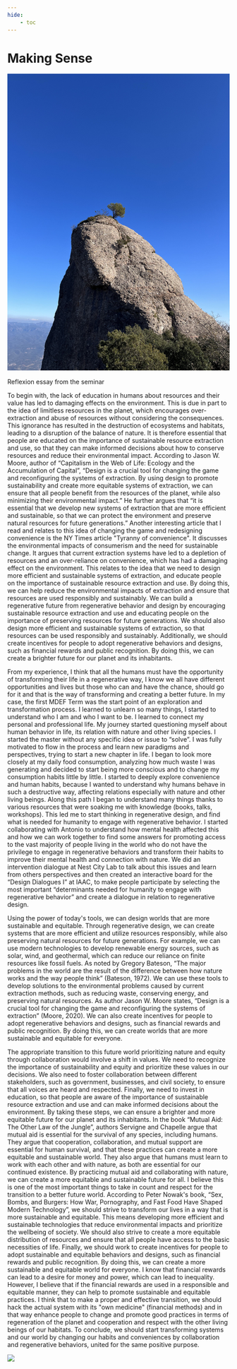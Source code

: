 ```yaml
---
hide:
    - toc
---
```


# Making Sense

![](../images/IMG_9980_(1).jpg)

Reflexion essay from the seminar

To begin with, the lack of education in humans about resources and their value has led to damaging effects on the environment. This is due in part to the idea of limitless resources in the planet, which encourages over-extraction and abuse of resources without considering the consequences. This ignorance has resulted in the destruction of ecosystems and habitats, leading to a disruption of the balance of nature. It is therefore essential that people are educated on the importance of sustainable resource extraction and use, so that they can make informed decisions about how to conserve resources and reduce their environmental impact.
According to Jason W. Moore, author of “Capitalism in the Web of Life: Ecology and the Accumulation of Capital”, “Design is a crucial tool for changing the game and reconfiguring the systems of extraction. By using design to promote sustainability and create more equitable systems of extraction, we can ensure that all people benefit from the resources of the planet, while also minimizing their environmental impact.” He further argues that “it is essential that we develop new systems of extraction that are more efficient and sustainable, so that we can protect the environment and preserve natural resources for future generations.”
Another interesting article that I read and relates to this idea of changing the game and redesigning convenience is the NY Times article "Tyranny of convenience". It discusses the environmental impacts of consumerism and the need for sustainable change. It argues that current extraction systems have led to a depletion of resources and an over-reliance on convenience, which has had a damaging effect on the environment. This relates to the idea that we need to design more efficient and sustainable systems of extraction, and educate people on the importance of sustainable resource extraction and use. By doing this, we can help reduce the environmental impacts of extraction and ensure that resources are used responsibly and sustainably.
We can build a regenerative future from regenerative behavior and design by encouraging sustainable resource extraction and use and educating people on the importance of preserving resources for future generations. We should also design more efficient and sustainable systems of extraction, so that resources can be used responsibly and sustainably. Additionally, we should create incentives for people to adopt regenerative behaviors and designs, such as financial rewards and public recognition. By doing this, we can create a brighter future for our planet and its inhabitants.

From my experience, I think that all the humans must have the opportunity of transforming their life in a regenerative way, I know we all have different opportunities and lives but those who can and have the chance, should go for it and that is the way of transforming and creating a better future. In my case, the first MDEF Term was the start point of an exploration and transformation process. I learned to unlearn so many things, I started to understand who I am and who I want to be. I learned to connect my personal and professional life. My journey started questioning myself about human behavior in life, its relation with nature and other living species. I started the master without any specific idea or issue to “solve”. I was fully motivated to flow in the process and learn new paradigms and perspectives, trying to start a new chapter in life. I began to look more closely at my daily food consumption, analyzing how much waste I was generating and decided to start being more conscious and to change my consumption habits little by little. I started to deeply explore convenience and human habits, because I wanted to understand why humans behave in such a destructive way, affecting relations especially with nature and other living beings. Along this path I began to understand many things thanks to various resources that were soaking me with knowledge (books, talks, workshops). This led me to start thinking in regenerative design, and find what is needed for humanity to engage with regenerative behavior. I started collaborating with Antonio to understand how mental health affected this and how we can work together to find some answers for promoting access to the vast majority of people living in the world who do not have the privilege to engage in regenerative behaviors and transform their habits to improve their mental health and connection with nature. We did an intervention dialogue at Nest City Lab to talk about this issues and learn from others perspectives and then created an interactive board for the “Design Dialogues I” at IAAC, to make people participate by selecting the most important “determinants needed for humanity to engage with regenerative behavior” and create a dialogue in relation to regenerative design.

Using the power of today's tools, we can design worlds that are more sustainable and equitable. Through regenerative design, we can create systems that are more efficient and utilize resources responsibly, while also preserving natural resources for future generations. For example, we can use modern technologies to develop renewable energy sources, such as solar, wind, and geothermal, which can reduce our reliance on finite resources like fossil fuels. As noted by Gregory Bateson, “The major problems in the world are the result of the difference between how nature works and the way people think” (Bateson, 1972). We can use these tools to develop solutions to the environmental problems caused by current extraction methods, such as reducing waste, conserving energy, and preserving natural resources. As author Jason W. Moore states, “Design is a crucial tool for changing the game and reconfiguring the systems of extraction” (Moore, 2020). We can also create incentives for people to adopt regenerative behaviors and designs, such as financial rewards and public recognition. By doing this, we can create worlds that are more sustainable and equitable for everyone.

The appropriate transition to this future world prioritizing nature and equity through collaboration would involve a shift in values. We need to recognize the importance of sustainability and equity and prioritize these values in our decisions. We also need to foster collaboration between different stakeholders, such as government, businesses, and civil society, to ensure that all voices are heard and respected. Finally, we need to invest in education, so that people are aware of the importance of sustainable resource extraction and use and can make informed decisions about the environment. By taking these steps, we can ensure a brighter and more equitable future for our planet and its inhabitants. In the book “Mutual Aid: The Other Law of the Jungle”, authors Servigne and Chapelle argue that mutual aid is essential for the survival of any species, including humans. They argue that cooperation, collaboration, and mutual support are essential for human survival, and that these practices can create a more equitable and sustainable world. They also argue that humans must learn to work with each other and with nature, as both are essential for our continued existence. By practicing mutual aid and collaborating with nature, we can create a more equitable and sustainable future for all. I believe this is one of the most important things to take in count and respect for the transition to a better future world.
According to Peter Nowak's book, “Sex, Bombs, and Burgers: How War, Pornography, and Fast Food Have Shaped Modern Technology”, we should strive to transform our lives in a way that is more sustainable and equitable. This means developing more efficient and sustainable technologies that reduce environmental impacts and prioritize the wellbeing of society. We should also strive to create a more equitable distribution of resources and ensure that all people have access to the basic necessities of life. Finally, we should work to create incentives for people to adopt sustainable and equitable behaviors and designs, such as financial rewards and public recognition. By doing this, we can create a more sustainable and equitable world for everyone. I know that financial rewards can lead to a desire for money and power, which can lead to inequality. However, I believe that if the financial rewards are used in a responsible and equitable manner, they can help to promote sustainable and equitable practices. I think that to make a proper and effective transition, we should hack the actual system with its "own medicine" (financial methods) and in that way enhance people to change and promote good practices in terms of regeneration of the planet and cooperation and respect with the other living beings of our habitats. To conclude, we should start transforming systems and our world by changing our habits and conveniences by collaboration and regenerative behaviors, united for the same positive purpose.


![](../images//AI%20reg.future.jpg)
